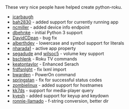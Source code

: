 These very nice people have helped create python-roku.

* [jcarbaugh](https://github.com/jcarbaugh)
* [bah2830](https://github.com/bah2830) - added support for currently running app
* [ncmiller](https://github.com/ncmiller) - added device info endpoint
* [dbehnke](https://github.com/dbehnke) - initial Python 3 support
* [DavidCDean](https://github.com/DavidCDean) - bug fix
* [alberthdev](https://github.com/alberthdev) - lowercase and symbol support for literals
* [nharada1](https://github.com/nharada1) - active app property
* [segadude](https://github.com/segadude) and [wilsoc5](https://github.com/wilsoc5) - volume key support
* [bschlenk](https://github.com/bschlenk) - Roku TV commands
* [keatontaylor](https://github.com/keatontaylor) - Enhanced Serach
* [frdfsnlght](https://github.com/frdfsnlght) - fix lxml import
* [bwarden](https://github.com/bwarden) - PowerOn command
* [springstan](https://github.com/springstan) - fix for successful status codes
* [zombielinux](https://github.com/zombielinux) - added support for hostnames
* [kk7ds](https://github.com/kk7ds) - support for media-player query
* [kyesh](https://github.com/kyesh) - added support for keyup and keydown
* [ronnie-llamado](https://github.com/ronnie-llamado) - f-string conversion, better dir
